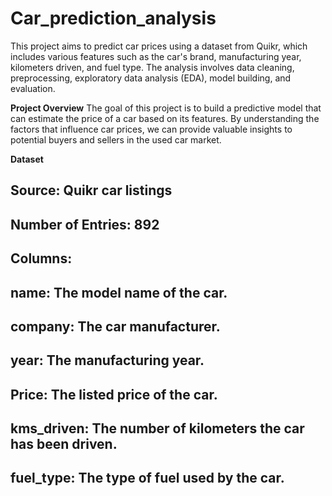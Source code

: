 # Car_prediction_analysis
This project aims to predict car prices using a dataset from Quikr, which includes various features such as the car's brand, manufacturing year, kilometers driven, and fuel type. The analysis involves data cleaning, preprocessing, exploratory data analysis (EDA), model building, and evaluation.

**Project Overview**
The goal of this project is to build a predictive model that can estimate the price of a car based on its features. By understanding the factors that influence car prices, we can provide valuable insights to potential buyers and sellers in the used car market.

**Dataset**
## Source: Quikr car listings
## Number of Entries: 892
## Columns:
## name: The model name of the car.
## company: The car manufacturer.
## year: The manufacturing year.
## Price: The listed price of the car.
## kms_driven: The number of kilometers the car has been driven.
## fuel_type: The type of fuel used by the car.
